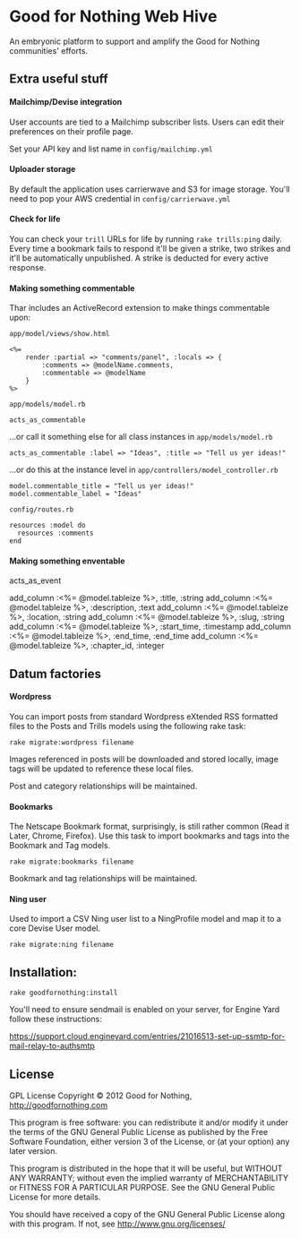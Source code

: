 Good for Nothing Web Hive
=========================

An embryonic platform to support and amplify the Good for Nothing communities' efforts.

## Extra useful stuff

#### Mailchimp/Devise integration

User accounts are tied to a Mailchimp subscriber lists. Users can edit their preferences on their profile page. 

Set your API key and list name in `config/mailchimp.yml`

#### Uploader storage

By default the application uses carrierwave and S3 for image storage. You'll need to pop your AWS credential in `config/carrierwave.yml`

#### Check for life

You can check your `trill` URLs for life by running `rake trills:ping` daily. Every time a bookmark fails to respond it'll be given a strike, two strikes and it'll be automatically unpublished. A strike is deducted for every active response.

#### Making something commentable

Thar includes an ActiveRecord extension to make things commentable upon:

`app/model/views/show.html`

    <%= 
	    render :partial => "comments/panel", :locals => { 
		    :comments => @modelName.comments, 
		    :commentable => @modelName
	    } 
    %>

`app/models/model.rb`

    acts_as_commentable

...or call it something else for all class instances in `app/models/model.rb`

	acts_as_commentable :label => "Ideas", :title => "Tell us yer ideas!"
	
...or do this at the instance level in `app/controllers/model_controller.rb`

    model.commentable_title = "Tell us yer ideas!"
	model.commentable_label = "Ideas"

`config/routes.rb`

    resources :model do
	  resources :comments 
	end
	
#### Making something enventable

acts_as_event

add_column :<%= @model.tableize %>, :title, :string
add_column :<%= @model.tableize %>, :description, :text
add_column :<%= @model.tableize %>, :location, :string
add_column :<%= @model.tableize %>, :slug, :string
add_column :<%= @model.tableize %>, :start_time, :timestamp
add_column :<%= @model.tableize %>, :end_time, :end_time
add_column :<%= @model.tableize %>, :chapter_id, :integer

## Datum factories

#### Wordpress

You can import posts from standard Wordpress eXtended RSS formatted files to the Posts and Trills models using the following rake task:

    rake migrate:wordpress filename

Images referenced in posts will be downloaded and stored locally, image tags will be updated to reference these local files.

Post and category relationships will be maintained.  

#### Bookmarks 

The Netscape Bookmark format, surprisingly, is still rather common (Read it Later, Chrome, Firefox). Use this task to import bookmarks and tags into the Bookmark and Tag models.

    rake migrate:bookmarks filename

Bookmark and tag relationships will be maintained.

#### Ning user

Used to import a CSV Ning user list to a NingProfile model and map it to a core Devise User model.

    rake migrate:ning filename

## Installation:

    rake goodfornothing:install

You'll need to ensure sendmail is enabled on your server, for Engine Yard follow these instructions:

https://support.cloud.engineyard.com/entries/21016513-set-up-ssmtp-for-mail-relay-to-authsmtp    

## License

GPL License
Copyright © 2012 Good for Nothing, http://goodfornothing.com

This program is free software: you can redistribute it and/or modify
it under the terms of the GNU General Public License as published by
the Free Software Foundation, either version 3 of the License, or
(at your option) any later version.

This program is distributed in the hope that it will be useful,
but WITHOUT ANY WARRANTY; without even the implied warranty of
MERCHANTABILITY or FITNESS FOR A PARTICULAR PURPOSE.  See the
GNU General Public License for more details.

You should have received a copy of the GNU General Public License
along with this program.  If not, see <http://www.gnu.org/licenses/>